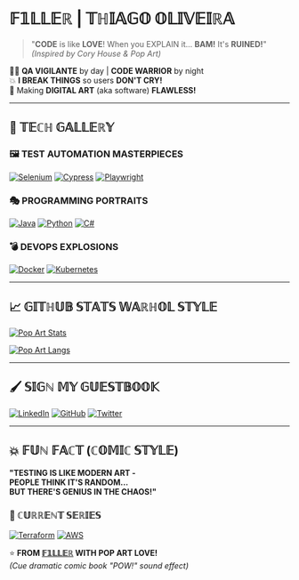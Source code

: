 # 𝔽𝟙𝕃𝕃𝔼ℝ | 𝕋ℍ𝕀𝔸𝔾𝕆 𝕆𝕃𝕀𝕍𝔼𝕀ℝ𝔸 

> "**CODE** is like **LOVE**! When you EXPLAIN it... **BAM!** It's **RUINED!**"  
> *(Inspired by Cory House & Pop Art)*

🦹‍♂️ **QA VIGILANTE** by day | **CODE WARRIOR** by night  
💥 **I BREAK THINGS** so users **DON'T CRY!**  
🎨 Making **DIGITAL ART** (aka software) **FLAWLESS!**

---

## 🎨 **𝕋𝔼ℂℍ 𝔾𝔸𝕃𝕃𝔼ℝ𝕐**

### **🖼️ TEST AUTOMATION MASTERPIECES**
[![Selenium](https://img.shields.io/badge/SELENIUM-%23FF0000?style=for-the-badge&logo=selenium&logoColor=white&labelColor=000000)](https://selenium.dev)
[![Cypress](https://img.shields.io/badge/CYPRESS-%2300FFFF?style=for-the-badge&logo=cypress&logoColor=black&labelColor=FFFF00)](https://cypress.io)
[![Playwright](https://img.shields.io/badge/PLAYWRIGHT-%23FF00FF?style=for-the-badge&logo=playwright&logoColor=white&labelColor=000000)](https://playwright.dev)

### **🎭 PROGRAMMING PORTRAITS**
[![Java](https://img.shields.io/badge/JAVA-%23FF4500?style=for-the-badge&logo=java&logoColor=white&labelColor=000000)](https://java.com)
[![Python](https://img.shields.io/badge/PYTHON-%2342A5F5?style=for-the-badge&logo=python&logoColor=FFD700&labelColor=000000)](https://python.org)
[![C#](https://img.shields.io/badge/C%23-%23FFFFFF?style=for-the-badge&logo=c-sharp&logoColor=800080&labelColor=000000)](https://dotnet.microsoft.com)

### **💣 DEVOPS EXPLOSIONS**
[![Docker](https://img.shields.io/badge/DOCKER-%2300BFFF?style=for-the-badge&logo=docker&logoColor=white&labelColor=000000)](https://docker.com)
[![Kubernetes](https://img.shields.io/badge/KUBERNETES-%23326CE5?style=for-the-badge&logo=kubernetes&logoColor=white&labelColor=FF0000)](https://kubernetes.io)

---

## **📈 𝔾𝕀𝕋ℍ𝕌𝔹 𝕊𝕋𝔸𝕋𝕊 𝕎𝔸ℝℍ𝕆𝕃 𝕊𝕋𝕐𝕃𝔼**

[![Pop Art Stats](https://github-readme-stats.vercel.app/api?username=F1llerbRZ&show_icons=true&theme=vision-friendly-dark&title_color=FF0000&text_color=FFFF00&icon_color=00FF00&bg_color=000000&border_color=FF00FF&hide_border=false)](https://github.com/F1llerbRZ)

[![Pop Art Langs](https://github-readme-stats.vercel.app/api/top-langs/?username=F1llerbRZ&layout=compact&theme=vision-friendly-dark&title_color=00FFFF&text_color=FFFFFF&bg_color=FF00FF&border_color=FFFF00)](https://github.com/F1llerbRZ)

---

## **🖌️ 𝕊𝕀𝔾ℕ 𝕄𝕐 𝔾𝕌𝔼𝕊𝕋𝔹𝕆𝕆𝕂**

[![LinkedIn](https://img.shields.io/badge/LINKEDIN-%23FFFFFF?style=for-the-badge&logo=linkedin&logoColor=0066CC&labelColor=000000)](https://linkedin.com)
[![GitHub](https://img.shields.io/badge/GITHUB-%23FF9900?style=for-the-badge&logo=github&logoColor=000000&labelColor=FFFFFF)](https://github.com)
[![Twitter](https://img.shields.io/badge/TWITTER-%2300FFFF?style=for-the-badge&logo=twitter&logoColor=FFFFFF&labelColor=000000)](https://twitter.com)

---

## **💥 𝔽𝕌ℕ 𝔽𝔸ℂ𝕋 (ℂ𝕆𝕄𝕀ℂ 𝕊𝕋𝕐𝕃𝔼)**
**"TESTING IS LIKE MODERN ART -**  
**PEOPLE THINK IT'S RANDOM...**  
**BUT THERE'S GENIUS IN THE CHAOS!"**  

### **🚀 ℂ𝕌ℝℝ𝔼ℕ𝕋 𝕊𝔼ℝ𝕀𝔼𝕊**
[![Terraform](https://img.shields.io/badge/TERRAFORM-%23800000?style=for-the-badge&logo=terraform&logoColor=FFFFFF&labelColor=623CE4)](https://terraform.io)
[![AWS](https://img.shields.io/badge/AWS-%23FF9900?style=for-the-badge&logo=amazon-aws&logoColor=000000&labelColor=FFFFFF)](https://aws.amazon.com)

⭐ **FROM [𝔽𝟙𝕃𝕃𝔼ℝ](https://github.com/F1llerbRZ) WITH POP ART LOVE!**  
*(Cue dramatic comic book "POW!" sound effect)*






